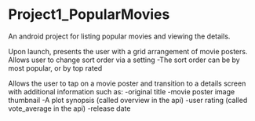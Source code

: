 # Project1_PopularMovies
An android project for listing popular movies and viewing the details.

Upon launch, presents the user with a grid arrangement of movie posters.
Allows user to change sort order via a setting
-The sort order can be by most popular, or by top rated

Allows the user to tap on a movie poster and transition to a details screen with additional information such as:
-original title
-movie poster image thumbnail
-A plot synopsis (called overview in the api)
-user rating (called vote_average in the api)
-release date
